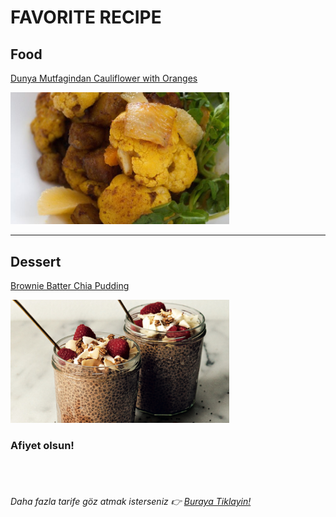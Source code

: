 # FAVORITE RECIPE

## Food
[Dunya Mutfagindan Cauliflower with Oranges](./Cauliflower_with_Oranges.md)

<img src="./images/Cauliflower_with_Oranges.jpeg" alt="Cauliflower with Oranges" width="350"/>  


---

## Dessert
[Brownie Batter Chia Pudding](./künefe_tarifi.md) 

<img src="./images/Brownie_Batter_Chia_Pudding.png" alt="Brownie Batter Chia Pudding" width="350"/>  

### Afiyet olsun! 
</br>
</br>

###### Daha fazla tarife göz atmak isterseniz 👉️ [Buraya Tiklayin!](https://www.nefisyemektarifleri.com/)

